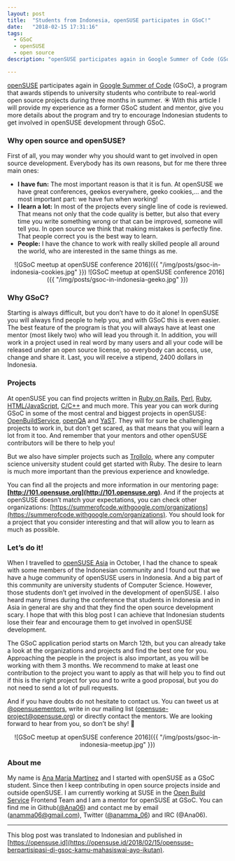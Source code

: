 ```yaml
---
layout: post
title:  "Students from Indonesia, openSUSE participates in GSoC!"
date:   "2018-02-15 17:31:16"
tags: 
  - GSoC
  - openSUSE
  - open source
description: "openSUSE participates again in Google Summer of Code (GSoC), a program that awards stipends to university students who contribute to real-world open source projects during three months in summer. :sunny: With this article I will provide my experience as a former GSoC student and mentor, give you more details about the program and try to encourage Indonesian students to get involved in openSUSE development through GSoC."

---
```


[openSUSE](https://www.opensuse.org) participates again in [Google Summer of Code](https://summerofcode.withgoogle.com) (GSoC), a program that awards stipends to university students who contribute to real-world open source projects during three months in summer. :sunny: With this article I will provide my experience as a former GSoC student and mentor, give you more details about the program and try to encourage Indonesian students to get involved in openSUSE development through GSoC.

### Why open source and openSUSE?
First of all, you may wonder why you should want to get involved in open source development. Everybody has its own reasons, but for me there three main ones:

- **I have fun:** The most important reason is that it is fun. At openSUSE we have great conferences, geekos everywhere, geeko cookies,... and the most important part: we have fun when working!
- **I learn a lot:** In most of the projects every single line of code is reviewed. That means not only that the code quality is better, but also that every time you write something wrong or that can be improved, someone will tell you. In open source we think that making mistakes is perfectly fine. That people correct you is the best way to learn.
- **People:** I have the chance to work with really skilled people all around the world, who are interested in the same things as me.


<span style="display:block;text-align:center;">
![GSoC meetup at openSUSE conference 2016]({{ "/img/posts/gsoc-in-indonesia-cookies.jpg" }})
![GSoC meetup at openSUSE conference 2016]({{ "/img/posts/gsoc-in-indonesia-geeko.jpg" }})
</span>

### Why GSoC?

Starting is always difficult, but you don’t have to do it alone! In openSUSE you will always find people to help you, and with GSoC this is even easier. The best feature of the program is that you will always have at least one mentor (most likely two) who will lead you through it. In addition, you will work in a project used in real word by many users and all your code will be released under an open source license, so everybody can access, use, change and share it. Last, you will receive a stipend, 2400 dollars in Indonesia.


### Projects

At openSUSE you can find projects written in [Ruby on Rails](http://rubyonrails.org), [Perl](https://www.perl.org), [Ruby](https://www.ruby-lang.org/en), [HTML/JavaScript](https://www.w3schools.com/html/html_scripts.asp), [C/C++](https://en.wikipedia.org/wiki/C%2B%2B) and much more. This year you can work during GSoC in some of the most central and biggest projects in openSUSE: [OpenBuildService](https://github.com/openSUSE/open-build-service), [openQA](https://github.com/os-autoinst/openQA) and [YaST](https://github.com/yast). They will for sure be challenging projects to work in, but don’t get scared, as that means that you will learn a lot from it too. And remember that your mentors and other openSUSE contributors will be there to help you!

But we also have simpler projects such as [Trollolo](https://github.com/openSUSE/trollolo), where any computer science university student could get started with Ruby. The desire to learn is much more important than the previous experience and knowledge.

You can find all the projects and more information in our mentoring page: **[http://101.opensuse.org](http://101.opensuse.org)**. And if the projects at openSUSE doesn’t match your expectations, you can check other organizations: [https://summerofcode.withgoogle.com/organizations](https://summerofcode.withgoogle.com/organizations). You should look for a project that you consider interesting and that will allow you to learn as much as possible.


### Let’s do it!

When I travelled to [openSUSE Asia](https://events.opensuse.org/conference/summitasia17) in October, I had the chance to speak with some members of the Indonesian community and I found out that we have a huge community of openSUSE users in Indonesia. And a big part of this community are university students of Computer Science. However, those students don’t get involved in the development of openSUSE. I also heard many times during the conference that students in Indonesia and in Asia in general are shy and that they find the open source development scary. I hope that with this blog post I can achieve that Indonesian students lose their fear and encourage them to get involved in openSUSE development.

The GSoC application period starts on March 12th, but you can already take a look at the organizations and projects and find the best one for you. Approaching the people in the project is also important, as you will be working with them 3 months. We recommend to make at least one contribution to the project you want to apply as that will help you to find out if this is the right project for you and to write a good proposal, but you do not need to send a lot of pull requests.

And if you have doubts do not hesitate to contact us. You can tweet us at [@opensusementors](https://twitter.com/@opensusementors), write in our mailing list ([opensuse-project@opensuse.org](mailto:opensuse-project@opensuse.org)) or directly contact the mentors. We are looking forward to hear from you, so don’t be shy! :green_heart:


<span style="display:block;text-align:center">![GSoC meetup at openSUSE conference 2016]({{ "/img/posts/gsoc-in-indonesia-meetup.jpg" }})</span>


### About me

My name is [Ana María Martínez](/) and I started with openSUSE as a GSoC student. Since then I keep contributing in open source projects inside and outside openSUSE. I am currently working at SUSE in the [Open Build Service](http://openbuildservice.org) Frontend Team and I am a mentor for openSUSE at GSoC. You can find me in Github([@Ana06](https://github.com/Ana06)) and contact me by email (anamma06@gmail.com), Twitter ([@anamma_06](https://twitter.com/anamma_06)) and IRC (@Ana06).


-----------------------

This blog post was translated to Indonesian and published in [https://opensuse.id](https://opensuse.id/2018/02/15/opensuse-berpartisipasi-di-gsoc-kamu-mahasiswai-ayo-ikutan).